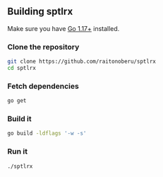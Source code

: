 ## Building sptlrx

Make sure you have [Go 1.17+](https://go.dev/) installed.

### Clone the repository

```sh
git clone https://github.com/raitonoberu/sptlrx
cd sptlrx
```

### Fetch dependencies

```sh
go get
```

### Build it

```sh
go build -ldflags '-w -s'
```

### Run it

```sh
./sptlrx
```
